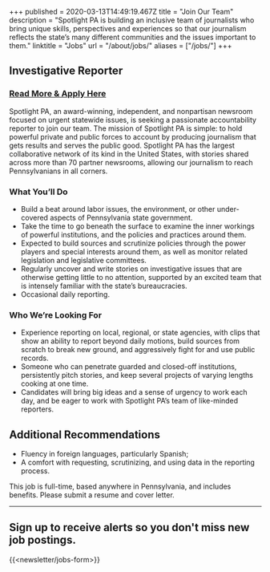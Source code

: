 +++
published = 2020-03-13T14:49:19.467Z
title = "Join Our Team"
description = "Spotlight PA is building an inclusive team of journalists who bring unique skills, perspectives and experiences so that our journalism reflects the state’s many different communities and the issues important to them."
linktitle = "Jobs"
url = "/about/jobs/"
aliases = ["/jobs/"]
+++
## Investigative Reporter

### [Read More & Apply Here](https://us60.dayforcehcm.com/CandidatePortal/en-US/philainquirer/Posting/View/226)

Spotlight PA, an award-winning, independent, and nonpartisan newsroom focused on urgent statewide issues, is seeking a passionate accountability reporter to join our team. The mission of Spotlight PA is simple: to hold powerful private and public forces to account by producing journalism that gets results and serves the public good. Spotlight PA has the largest collaborative network of its kind in the United States, with stories shared across more than 70 partner newsrooms, allowing our journalism to reach Pennsylvanians in all corners.

### What You’ll Do

* Build a beat around labor issues, the environment, or other under-covered aspects of Pennsylvania state government. 
* Take the time to go beneath the surface to examine the inner workings of powerful institutions, and the policies and practices around them.
* Expected to build sources and scrutinize policies through the power players and special interests around them, as well as monitor related legislation and legislative committees.
* Regularly uncover and write stories on investigative issues that are otherwise getting little to no attention, supported by an excited team that is intensely familiar with the state’s bureaucracies.
* Occasional daily reporting.

### Who We’re Looking For

* Experience reporting on local, regional, or state agencies, with clips that show an ability to report beyond daily motions, build sources from scratch to break new ground, and aggressively fight for and use public records.
* Someone who can penetrate guarded and closed-off institutions, persistently pitch stories, and keep several projects of varying lengths cooking at one time. 
* Candidates will bring big ideas and a sense of urgency to work each day, and be eager to work with Spotlight PA’s team of like-minded reporters.

## Additional Recommendations

* Fluency in foreign languages, particularly Spanish;
* A comfort with requesting, scrutinizing, and using data in the reporting process.

This job is full-time, based anywhere in Pennsylvania, and includes benefits. Please submit a resume and cover letter. 

- - -

## Sign up to receive alerts so you don't miss new job postings.

{{<newsletter/jobs-form>}}